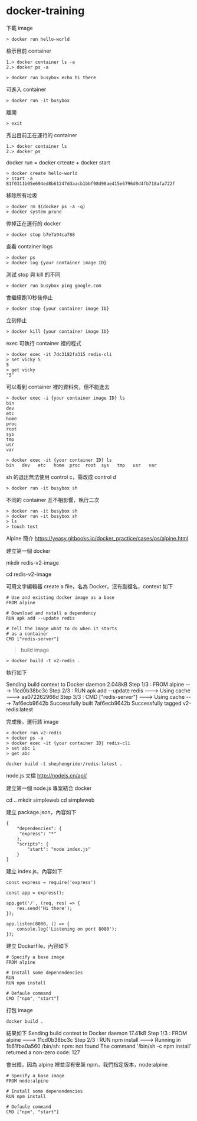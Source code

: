 # docker-training

下載 image
```
> docker run hello-world
```

檢示目前 container
```
1.> docker container ls -a
2.> docker ps -a
```
```
> docker run busybox echo hi there
```

可進入 container
```
> docker run -it busybox
```
離開
```
> exit
```

秀出目前正在運行的 container
```
1.> docker container ls
2.> docker ps
```

docker run = docker crteate + docker start

```
> docker create hello-world
> start -a 81f0311b05e694ed8b61247ddaacb1bbf98d98ae415e6796d0d4fb718afa722f
```

移除所有垃圾
```
> docker rm $(docker ps -a -q)
> docker system prune
```

停掉正在運行的 docker
```
> docker stop b7e7a94ca788
```
查看 container logs
```
> docker ps
> docker log {your container image ID}
```
測試 stop 與 kill 的不同
```
> docker run busybox ping google.com
``````
會繼續跑10秒後停止
```
> docker stop {your container image ID}
```
立刻停止
```
> docker kill {your container image ID}
```

exec 可執行 container 裡的程式
```
> docker exec -it 7dc3182fa315 redis-cli
> set vicky 5
5
> get vicky
"5"
```

可以看到 container 裡的資料夾，但不能進去
```
> docker exec -i {your container image ID} ls
bin
dev
etc
home
proc
root
sys
tmp
usr
var
```

```
> docker exec -it {your container ID} ls
bin   dev   etc   home  proc  root  sys   tmp   usr   var
```

sh 的退出無法使用 control c，需改成 control d
```
> docker run -it busybox sh
```

不同的 container 互不相影響，執行二次
```
> docker run -it busybox sh
> docker run -it busybox sh
> ls
> touch test
```

Alpine 簡介 https://yeasy.gitbooks.io/docker_practice/cases/os/alpine.html

建立第一個 docker

mkdir redis-v2-image

cd redis-v2-image

可用文字編輯器 create a file，名為 Docker，沒有副檔名，context 如下
```
# Use and existing docker image as a base
FROM alpine

# Download and nstall a dependency
RUN apk add --update redis

# Tell the image what to do when it starts
# as a container
CMD ["redis-server"]
```
> build image
```
> docker build -t v2-redis .
```
執行如下

Sending build context to Docker daemon  2.048kB
Step 1/3 : FROM alpine
 ---> 11cd0b38bc3c
Step 2/3 : RUN apk add --update redis
 ---> Using cache
 ---> aa072262966d
Step 3/3 : CMD ["redis-server"]
 ---> Using cache
 ---> 7af6ecb9642b
Successfully built 7af6ecb9642b
Successfully tagged v2-redis:latest

完成後，運行該 image
```
> docker run v2-redis
> docker ps -a
> docker exec -it {your container ID} redis-cli
> set abc 1
> get abc
```



```
docker build -t shephengrider/redis:latest .
```

node.js 文檔 http://nodejs.cn/api/

建立第一個 node.js 專案結合 docker

cd ..
mkdir simpleweb
cd simpleweb

建立 package.json，內容如下
```
{
    "dependencies": {
     "express": "*"   
    },
    "scripts": {
        "start": "node index.js"
    }
}
```

建立 index.js，內容如下
```
const express = require('express')

const app = express();

app.get('/', (req, res) => {
    res.send('Hi there');
});

app.listen(8080, () => {
    console.log('Listening on port 8080');
});
```

建立 Dockerfile，內容如下
```
# Specify a base image
FROM alpine

# Install some depenendencies
RUN
RUN npm install

# Defaule command
CMD ["npm", "start"]
```

打包 image
```
docker build .
```
結果如下
Sending build context to Docker daemon  17.41kB
Step 1/3 : FROM alpine
 ---> 11cd0b38bc3c
Step 2/3 : RUN npm install
 ---> Running in 1b61fba0a560
/bin/sh: npm: not found
The command '/bin/sh -c npm install' returned a non-zero code: 127

會出錯，因為 alpine 裡並沒有安裝 npm，我們指定版本，node:alpine
```
# Specify a base image
FROM node:alpine

# Install some depenendencies
RUN npm install

# Defaule command
CMD ["npm", "start"]
```




